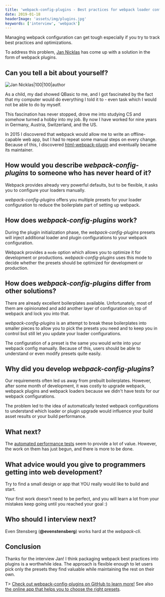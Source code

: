 ```yaml
---
title: 'webpack-config-plugins - Best practices for webpack loader configurations - Interview with Jan Nicklas'
date: 2019-01-18
headerImage: 'assets/img/plugins.jpg'
keywords: ['interview', 'webpack']
---
```


Managing webpack configuration can get tough especially if you try to track best practices and optimizations.

To address this problem, [Jan Nicklas](https://twitter.com/jantimon) has come up with a solution in the form of webpack plugins.

## Can you tell a bit about yourself?

![Jan Nicklas|100|100|author](https://www.gravatar.com/avatar/bb6300b595a0853eaefeb5f9c78a4b31?s=200)

As a child, my dad showed QBasic to me, and I got fascinated by the fact that my computer would do everything I told it to - even task which I would not be able to do by myself.

This fascination has never stopped, drove me into studying CS and somehow turned a hobby into my job. By now I have worked for nine years in Germany, Austria, Switzerland, and the US.

In 2015 I discovered that webpack would allow me to write an offline-capable web app, but I had to repeat some manual steps on every change. Because of this, I discovered [html-webpack-plugin](https://github.com/jantimon/html-webpack-plugin) and eventually became its maintainer.

## How would you describe _webpack-config-plugins_ to someone who has never heard of it?

Webpack provides already very powerful defaults, but to be flexible, it asks you to configure your loaders manually.

_webpack-config-plugins_ offers you multiple presets for your loader configuration to reduce the boilerplate part of setting up webpack.

## How does _webpack-config-plugins_ work?

During the plugin initialization phase, the _webpack-config-plugins_ presets will inject additional loader and plugin configurations to your webpack configuration.

Webpack provides a `mode` option which allows you to optimize it for development or productions. _webpack-config-plugins_ uses this mode to decide whether the presets should be optimized for development or production.

## How does _webpack-config-plugins_ differ from other solutions?

There are already excellent boilerplates available. Unfortunately, most of them are opinionated and add another layer of configuration on top of webpack and lock you into that.

_webpack-config-plugins_ is an attempt to break these boilerplates into smaller pieces to allow you to pick the presets you need and to keep you in control but still let you update your loader configurations.

The configuration of a preset is the same you would write into your webpack config manually. Because of this, users should be able to understand or even modify presets quite easily.

## Why did you develop _webpack-config-plugins_?

Our requirements often led us away from prebuilt boilerplates. However, after some month of development, it was costly to upgrade webpack, webpack plugins and webpack loaders because we didn't have tests for our webpack configurations.

The problem led to the idea of automatically tested webpack configurations to understand which loader or plugin upgrade would influence your build asset results or your build performance.

## What next?

The [automated performance tests](https://travis-ci.org/namics/webpack-config-plugins/builds/471694940) seem to provide a lot of value. However, the work on them has just begun, and there is more to be done.

## What advice would you give to programmers getting into web development?

Try to find a small design or app that YOU really would like to build and start.

Your first work doesn't need to be perfect, and you will learn a lot from your mistakes keep going until you reached your goal :)

## Who should I interview next?

Even Stensberg (**@evenstensberg**) works hard at the _webpack-cli_.

## Conclusion

Thanks for the interview Jan! I think packaging webpack best practices into plugins is a worthwhile idea. The approach is flexible enough to let users pick only the presets they find valuable while maintaining the rest on their own.

T> [Check out webpack-config-plugins on GitHub to learn more!](https://github.com/namics/webpack-config-plugins) See also [the online app that helps you to choose the right presets](https://webpack-config-plugins.js.org/).

